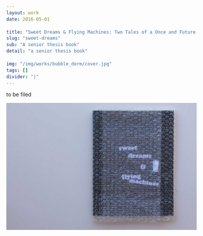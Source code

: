 ```yaml
---
layout: work
date: 2016-05-01

title: "Sweet Dreams & Flying Machines: Two Tales of a Once and Future Princeton"
slug: "sweet-dreams"
sub: "A senior thesis book"
detail: "a senior thesis book"

img: "/img/works/bubble_dorm/cover.jpg"
tags: []
divider: "|"
---
```


to be filed

![Cover](/img/works/bubble_dorm/cover.jpg)
